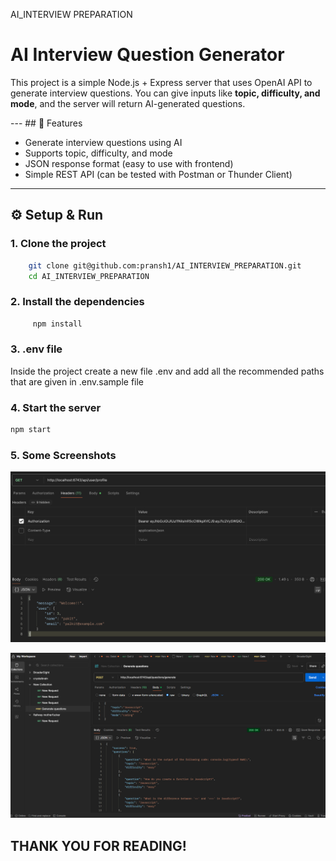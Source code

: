 AI_INTERVIEW PREPARATION
# AI Interview Question Generator
This project is a simple Node.js + Express server that uses OpenAI API to generate interview questions. You can give inputs like **topic, difficulty, and mode**, and the server will return AI-generated questions. 

--- ## 🚀 Features 
- Generate interview questions using AI 
- Supports topic, difficulty, and mode
- JSON response format (easy to use with frontend)
- Simple REST API (can be tested with Postman or Thunder Client)
--- 


## ⚙️ Setup & Run 

### 1. Clone the project
```bash
    git clone git@github.com:pransh1/AI_INTERVIEW_PREPARATION.git
    cd AI_INTERVIEW_PREPARATION
```

### 2. Install the dependencies
```bash
     npm install
```

### 3. .env file
Inside the project create a new file .env and add all the recommended paths that are given in .env.sample file 
  
### 4. Start the server 
```bash
npm start 
```
  
### 5. Some Screenshots 
![App Screenshot](./backend/screenshots/users.png) 


![App Screenshot](./backend/screenshots/questions.png) 

## THANK YOU FOR READING!
